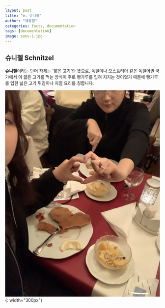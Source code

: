 ```yaml
---
layout: post
title: "e. 슈니첼"
author: "채유정"
categories: facts, documentation
tags: [documentation]
image: sunu-1.jpg
---
```


## 슈니첼 Schnitzel

**슈니첼**이라는 단어 자체는 '얇은 고기'란 뜻으로, 독일이나 오스트리아 같은 독일어권 국가에서 이 얇은 고기를 먹는 방식이 주로 빵가루를 입혀 지지는 것이었기 때문에 빵가루를 입힌 넓은 고기 튀김이나 지짐 요리를 칭합니다.

![이미지](/assets/img/sunu-2.jpg "슈니첼"){: width="300px"}
